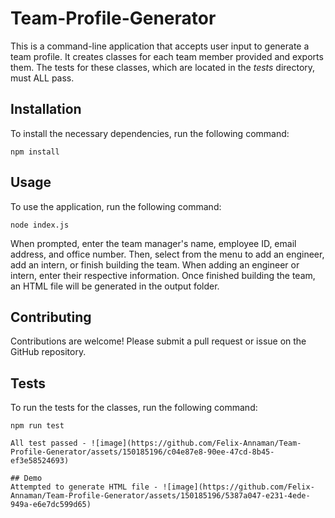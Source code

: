 ﻿# Team-Profile-Generator

This is a command-line application that accepts user input to generate a team profile. It creates classes for each team member provided and exports them. The tests for these classes, which are located in the _tests_ directory, must ALL pass. 

## Installation

To install the necessary dependencies, run the following command:

```
npm install
```

## Usage

To use the application, run the following command:

```
node index.js
```

When prompted, enter the team manager's name, employee ID, email address, and office number. Then, select from the menu to add an engineer, add an intern, or finish building the team. When adding an engineer or intern, enter their respective information. Once finished building the team, an HTML file will be generated in the output folder.

## Contributing

Contributions are welcome! Please submit a pull request or issue on the GitHub repository.

## Tests

To run the tests for the classes, run the following command:

```
npm run test

All test passed - ![image](https://github.com/Felix-Annaman/Team-Profile-Generator/assets/150185196/c04e87e8-90ee-47cd-8b45-ef3e58524693)

## Demo
Attempted to generate HTML file - ![image](https://github.com/Felix-Annaman/Team-Profile-Generator/assets/150185196/5387a047-e231-4ede-949a-e6e7dc599d65)


